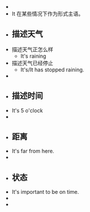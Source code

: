 -
- It 在某些情况下作为形式主语。
- ## 描述天气
- 描述天气正怎么样
	- It's raining
- 描述天气已经停止
	- It's/It has stopped raining.
-
- ## 描述时间
- It's 5 o'clock
-
- ## 距离
- It's far from here.
-
- ## 状态
- It's important to be on time.
-
-